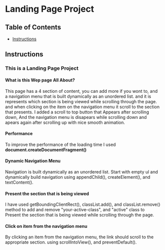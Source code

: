 # Landing Page Project

## Table of Contents

* [Instructions](#instructions)

## Instructions

### This is a **Landing Page Project**

#### What is this Wep page All About?
This page has a 4 section of content, you can add more if you wont to, and a navigation menu that is built dynamically as an unordered list. and it is represents which section is being viewed while scrolling through the page. and when clicking on the item on the navigation menu it scroll to the section that presents. I added a scroll to top button that Appears after scrolling down,
And the navigation menu is disapears while scrolling down and apears again after scrolling up with nice smooth animation.

#### Performance

To improve the performance of the loading time I used **document.createDocumentFragment()**

#### Dynamic Navigation Menu
Navigation is built dynamically as an unordered list. Start with empty ul and dynamically build navigation using appendChild(), createElement(), and textContent().

#### Present the section that is being viewed

I have used getBoundingClientRect(), classList.add(), and classList.remove() method to add and remove "your-active-class", and "active" class to Present the section that is being viewed while scrolling through the page.

#### Click on item from the navigation menu 

By clicking an item from the navigation menu, the link should scroll to the appropriate section. using scrollIntoView(), and preventDefault().